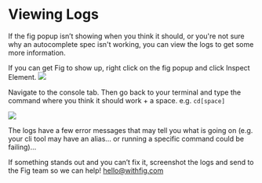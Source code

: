 # Viewing Logs

If the fig popup isn’t showing when you think it should, or you're not sure why an autocomplete spec isn't working, you can view the logs to get some more information.

If you can get Fig to show up, right click on the fig popup and click Inspect Element. 
![](/docAssets/support/guide/viewLogs1.png)


Navigate to the console tab. Then go back to your terminal and type the command where you think it should work + a space. e.g. `cd[space] ` 

![](/docAssets/support/guide/viewLogs2.png)

The logs have a few error messages that may tell you what is going on (e.g. your cli tool may have an alias… or running a specific command could be failing)… 

If something stands out and you can’t fix it, screenshot the logs and send to the Fig team so we can help! [hello@withfig.com](mailto:hello@withfig.com)
